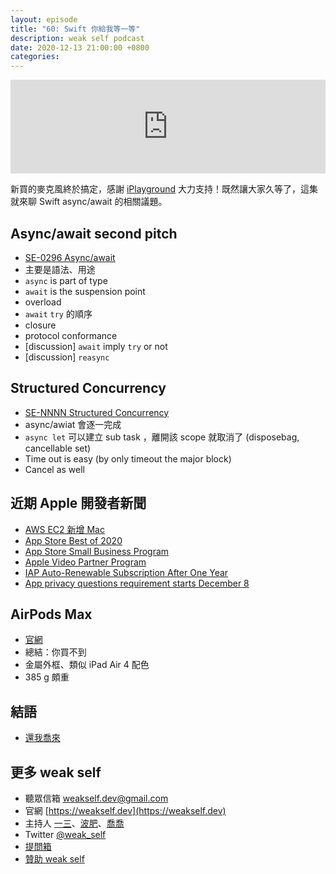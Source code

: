 ```yaml
---
layout: episode
title: "60: Swift 你給我等一等"
description: weak self podcast
date: 2020-12-13 21:00:00 +0800
categories: 
---
```

<iframe src="https://www.listennotes.com/embedded/e/66749f98681e4ca584eb5aa0053e3b37/" width="100%" style="width: 1px; min-width: 100%;" frameborder="0" scrolling="no" loading="lazy"></iframe>

新買的麥克風終於搞定，感謝 [iPlayground](https://iplayground.io/) 大力支持！既然讓大家久等了，這集就來聊 Swift async/await 的相關議題。

## Async/await second pitch

* [SE-0296 Async/await](https://github.com/apple/swift-evolution/blob/main/proposals/0296-async-await.md)
* 主要是語法、用途
* `async` is part of type
* `await` is the suspension point
* overload 
* `await` `try` 的順序
* closure
* protocol conformance
* [discussion] `await` imply `try` or not
* [discussion] `reasync`

## Structured Concurrency

* [SE-NNNN Structured Concurrency](https://github.com/DougGregor/swift-evolution/blob/structured-concurrency/proposals/nnnn-structured-concurrency.md)
* async/awiat 會逐一完成
* `async let` 可以建立 sub task ，離開該 scope 就取消了 (disposebag, cancellable set)
* Time out is easy (by only timeout the major block)
* Cancel as well

## 近期 Apple 開發者新聞

* [AWS EC2 新增 Mac](https://aws.amazon.com/ec2/instance-types/mac/)
* [App Store Best of 2020](https://developer.apple.com/app-store/best-of-2020/)
* [App Store Small Business Program](https://developer.apple.com/app-store/small-business-program/)
* [Apple Video Partner Program](https://developer.apple.com/programs/video-partner/)
* [IAP Auto-Renewable Subscription After One Year](https://developer.apple.com/app-store/subscriptions/#revenue-after-one-year)
* [App privacy questions requirement starts December 8](https://developer.apple.com/news/?id=707raiff)

## AirPods Max

* [官網](https://www.apple.com/tw/airpods-max/)
* 總結：你買不到
* 金屬外框、類似 iPad Air 4 配色
* 385 g 頗重

## 結語

* [還我喬來](https://twitter.com/search?q=%22還我喬來%22&src=typed_query&f=live)

## 更多 weak self

* 聽眾信箱 [weakself.dev@gmail.com](mailto:weakself.dev@gmail.com)
* 官網 [https://weakself.dev](https://weakself.dev)
* 主持人 [一三](https://twitter.com/ethanhuang13)、[波肥](https://twitter.com/PofatTseng)、[喬喬](https://twitter.com/joe_trash_talk)
* Twitter [@weak_self](https://twitter.com/weak_self)
* [提問箱](https://peing.net/zh-TW/weak_self)
* [贊助 weak self](https://weakself.dev/#donation)